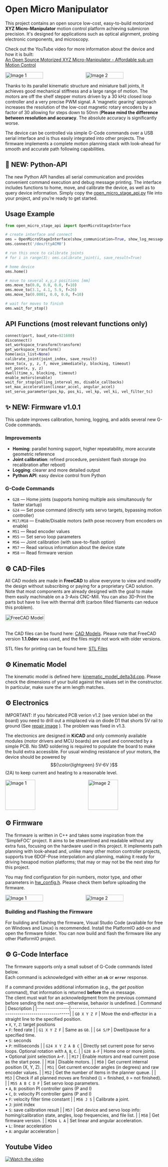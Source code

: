 # Open Micro Manipulator

This project contains an open source low-cost, easy-to-build motorized **XYZ Micro-Manipulator** motion control platform achieving submicron precision.
It's designed for applications such as optical alignment, probing electronic components, and microscopy.

Check out the YouTube video for more information about the device and how it is built:<br>
[An Open Source Motorized XYZ Micro-Manipulator - Affordable sub µm Motion Control](https://youtu.be/MgQbPdiuUTw)

<div style="display: flex; gap: 2%;">
  <img src="images/overview.gif" alt="Image 1" width="49%">
  <img src="images/microscopy_die.gif" alt="Image 2" width="49%">
</div>

Thanks to its parallel kinematic structure and miniature ball joints, it achieves good mechanical stiffness and a large range of motion.
The motors are off the shelf stepper motors dr​iven by a 30 kHz closed loop controller and a very precise PWM signal.
A 'magnetic gearing' approach increases the resolution of the low-cost magnetic rotary encoders by a factor of 30 allowing for steps down to 50nm
(**Please mind the difference between resolution and accuracy**. The absolute accuracy is significantly worse.

The device can be controlled via simple G-Code commands over a USB serial interface and is thus easily integrated into other projects.
The firmware implements a complete motion planning stack with look-ahead for smooth and accurate path following capabilities.

## 🐍 NEW: Python-API

The new Python API handles all serial communication and provides convenient command execution and debug message printing.
The interface includes functions to home, move, and calibrate the device, as well as to query device information.
Simply copy the [open_micro_stage_api.py](software/PythonAPI/open_micro_stage_api.py) file into your project, and you’re ready to get started.

## Usage Example
```python
from open_micro_stage_api import OpenMicroStageInterface

# create interface and connect
oms = OpenMicroStageInterface(show_communication=True, show_log_messages=True)
oms.connect('/dev/ttyACM0')

# run this once to calibrate joints
# for i in range(3): oms.calibrate_joint(i, save_result=True)

# home device
oms.home()

# move to several x,y,z positions [mm]
oms.move_to(0.0, 0.0, 0.0, f=10)
oms.move_to(3.1, 4.1, 5.9, f=26)
oms.move_to(0.0001, 0.0, 0.0, f=10)

# wait for moves to finish
oms.wait_for_stop()
```

## API Functions (most relevant functions only)
```python
connect(port, baud_rate=921600)
disconnect()
set_workspace_transform(transform)
get_workspace_transform()
home(axis_list=None)
calibrate_joint(joint_index, save_result)
move_to(x, y, z, f, move_immediately, blocking, timeout)
set_pose(x, y, z)
dwell(time_s, blocking, timeout)
enable_motors(enable)
wait_for_stop(polling_interval_ms, disable_callbacks)
set_max_acceleration(linear_accel, angular_accel)
set_servo_parameter(pos_kp, pos_ki, vel_kp, vel_ki, vel_filter_tc)
```

## ✨ NEW: Firmware v1.0.1

This update improves calibration, homing, logging, and adds several new G-Code commands.

### Improvements
- **Homing**: parallel homing support, higher repeatability, more accurate geometric reference  
- **Joint calibration**: refined procedure, persistent flash storage (no recalibration after reboot)  
- **Logging**: clearer and more detailed output  
- **Python API**: easy device control from Python  

### G-Code Commands
- `G28` — Home joints (supports homing multiple axis simultanously for faster startup)
- `G24` — Set pose command (directly sets servo targets, bypassing motion controller)  
- `M17/M18` — Enable/Disable motors (with pose recovery from encoders on enable)  
- `M51` — Read encoder values  
- `M55` — Set servo loop parameters 
- `M56` — Joint calibration (with save-to-flash option)  
- `M57` — Read various information about the device state  
- `M58` — Read firmware version

## ⚙ CAD-Files

All CAD models are made in **FreeCAD** to​ allow everyone to view and modify the design without subscribing or paying for a proprietary CAD solution.
Note that most components are already designed with the goal to make them easily machinable on a 3-Axis CNC-Mill.
You can also 3D-Print the parts but have to live with thermal drift (carbon filled filaments can reduce this problem).

<div style="display: flex;">
    <img src="images/FreeCAD-Model.jpg" alt="FreeCAD Model" width="50%">
</div>

<br>

The CAD files can be found here: [CAD Models](construction).
Please note that FreeCAD version **1.1.0dev** was used, and the files might not work with older versions.

STL files for printing can be found here: [STL Files](construction/STL_3D_Printing/)

## ⚙ Kinematic Model

The kinematic model is defined here: [kinematic_model_delta3d.cpp](firmware/MotionControllerRP/src/kinemtaic_models/kinematic_model_delta3d.cpp).
Please check the dimensions of your build against the values set in the constructor. In particular, make sure the arm length matches.

## ⚙ Electronics

IMPORTANT: If you fabricated PCB verion v1.2 (see version label on the board) you need to drill out a misplaced via on diode D1 that shorts 5V rail to ground (See [repair image](electronics/pcb_v1.2_fix.jpg) ). The problem was fixed in v1.3.

The electronics are designed in **KiCAD** and only commonly available modules (motor drivers and MCU boards) are used and connected by a simple PCB. No SMD soldering is required to populate the board to make the build extra accessible.
For usual winding resistance of your motors, the device should be powered by $${\color{lightgreen} 5V-6V }$$ (2A) to keep current and heating to a reasonable level.

<div style="display: flex; gap: 5%;">
  <img src="images/Kicad-Board.jpg" alt="Image 1" style="flex: 1; object-fit: contain; height: 10vw;">
  <img src="images/ControllerPCB.jpg" alt="Image 2" style="flex: 1; object-fit: contain; height: 10vw;">
</div>

## ⚙ Firmware

The firmware is written in C++ and takes some inspiration from the 'SimpleFOC' project. It aims to be streamlined and readable without any extra fuss, focusing on the hardware used in this project.
It implements path planning with look-ahead and, unlike many other motion controller projects, supports true 6DOF-Pose interpolation and planning, making it ready for driving hexapod motion platforms; that may or may not be the next step for this project.

You may find configuration for pin numbers, motor type, and other parameters in [hw_config.h](firmware/MotionControllerRP/src/hw_config.h). Please check them before uploading the firmware.

<div style="display: flex; gap: 2%;">
  <img src="documentation/firmware/firmware_overview.png" alt="Image 1" width="49%">
  <img src="documentation/firmware/path_planning.png" alt="Image 2" width="49%">
</div>

### Building and Flashing the Firmware

For building and flashing the firmware, Visual Studio Code (available for free on Windows and Linux) is recommended.
Install the PlatformIO add-on and open the firmware folder. You can now build and flash the firmware like any other PlatformIO project.

## ⚙ G-Code Interface

The firmware supports only a small subset of G-Code commands listed below.  
Each command is acknowledged with either an **`ok`** or **`error`** response.  

If a command provides additional information (e.g., the *get position* command), that information is returned **before** the `ok` message.  
The client must wait for an acknowledgment from the previous command before sending the next one—otherwise, behavior is undefined.
| Command        | Description                                                                 |
|----------------|-----------------------------------------------------------------------------|
| `G0 X Y Z F`   | Move the end-effector in a straight line to the specified position. <br>• `X`, `Y`, `Z`: target positions <br>• `F`: feed rate |
| `G1 X Y Z F`   | Same as `G0`.                                                              |
| `G4 S/P`       | Dwell/pause for a specified time. <br>• `S`: seconds <br>• `P`: milliseconds |
| `G24 X Y Z A B C` | Directly set current pose for servo loops. Optional rotation with `A`, `B`, `C`. |
| `G28 A-F`      | Home one or more joints. <br>• Optional joint selection `A`–`F`.           |
| `M17`          | Enable motors and read current pose as the start pose.                     |
| `M18`          | Disable motors.                                                            |
| `M50`          | Get current internal position (X, Y, Z).                                   |
| `M51`          | Get current encoder angles (in degrees) and raw encoder values.              |
| `M52`          | Get the number of items in the planner queue.                               |
| `M53`          | Check if all planned moves are finished (`1` = finished, `0` = not finished). |
| `M55 A B C D F` | Set servo loop parameters. <br>• `A`, `B`: position PI controller gains (P and I) <br>• `C`, `D`: velocity PI controller gains (P and I) <br>• `F`: velocity filter time constant |
| `M56 J S`      | Calibrate a joint. <br>• `J`: joint index <br>• `S`: save calibration result |
| `M57`          | Get device and servo loop info: homing/calibration state, angles, loop frequencies, and file list. |
| `M58`          | Get firmware version.                                                      |
| `M204 L A`     | Set linear and angular acceleration. <br>• `L`: linear acceleration <br>• `A`: angular acceleration |


## Youtube Video
[![Watch the video](images/thumbnail.jpg)](https://youtu.be/MgQbPdiuUTw)
